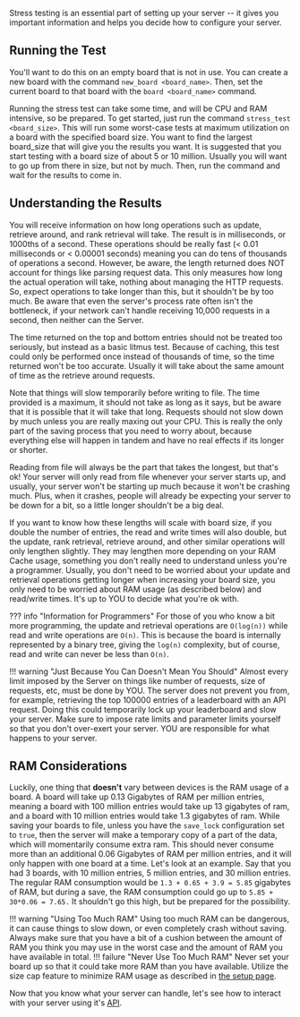 Stress testing is an essential part of setting up your server -- it gives you important information and helps you decide how to configure your server.

## Running the Test
You'll want to do this on an empty board that is not in use. You can create a new board with the command `new_board <board_name>`. Then, set the current board to that board with the `board <board_name>` command.

Running the stress test can take some time, and will be CPU and RAM intensive, so be prepared. To get started, just run the command `stress_test <board_size>`. This will run some worst-case tests at maximum utilization on a board with the specified board size. You want to find the largest board_size that will give you the results you want. It is suggested that you start testing with a board size of about 5 or 10 million. Usually you will want to go up from there in size, but not by much. Then, run the command and wait for the results to come in.

## Understanding the Results
You will receive information on how long operations such as update, retrieve around, and rank retrieval will take. The result is in milliseconds, or 1000ths of a second. These operations should be really fast (< 0.01 milliseconds or < 0.00001 seconds) meaning you can do tens of thousands of operations a second. However, be aware, the length returned does NOT account for things like parsing request data. This only measures how long the actual operation will take, nothing about managing the HTTP requests. So, expect operations to take longer than this, but it shouldn't be by too much. Be aware that even the server's process rate often isn't the bottleneck, if your network can't handle receiving 10,000 requests in a second, then neither can the Server.

The time returned on the top and bottom entries should not be treated too seriously, but instead as a basic litmus test. Because of caching, this test could only be performed once instead of thousands of time, so the time returned won't be too accurate. Usually it will take about the same amount of time as the retrieve around requests.

Note that things will slow temporarily before writing to file. The time provided is a maximum, it should not take as long as it says, but be aware that it is possible that it will take that long. Requests should not slow down by much unless you are really maxing out your CPU. This is really the only part of the saving process that you need to worry about, because everything else will happen in tandem and have no real effects if its longer or shorter.

Reading from file will always be the part that takes the longest, but that's ok! Your server will only read from file whenever your server starts up, and usually, your server won't be starting up much because it won't be crashing much. Plus, when it crashes, people will already be expecting your server to be down for a bit, so a little longer shouldn't be a big deal.

If you want to know how these lengths will scale with board size, if you double the number of entries, the read and write times will also double, but the update, rank retrieval, retrieve around, and other similar operations will only lengthen slightly. They may lengthen more depending on your RAM Cache usage, something you don't really need to understand unless you're a programmer. Usually, you don't need to be worried about your update and retrieval operations getting longer when increasing your board size, you only need to be worried about RAM usage (as described below) and read/write times. It's up to YOU to decide what you're ok with.

??? info "Information for Programmers"
    For those of you who know a bit more programming, the update and retrieval operations are `O(log(n))` while read and write operations are `O(n)`. This is because the board is internally represented by a binary tree, giving the `log(n)` complexity, but of course, read and write can never be less than `O(n)`.

!!! warning "Just Because You Can Doesn't Mean You Should"
    Almost every limit imposed by the Server on things like number of requests, size of requests, etc, must be done by YOU. The server does not prevent you from, for example, retrieving the top 100000 entries of a leaderboard with an API request. Doing this could temporarily lock up your leaderboard and slow your server. Make sure to impose rate limits and parameter limits yourself so that you don't over-exert your server. YOU are responsible for what happens to your server.

## RAM Considerations
Luckily, one thing that **doesn't** vary between devices is the RAM usage of a board. A board will take up 0.13 Gigabytes of RAM per million entries, meaning a board with 100 million entries would take up 13 gigabytes of ram, and a board with 10 million entries would take 1.3 gigabytes of ram. While saving your boards to file, unless you have the `save_lock` configuration set to `true`, then the server will make a temporary copy of a part of the data, which will momentarily consume extra ram. This should never consume more than an additional 0.06 Gigabytes of RAM per million entries, and it will only happen with one board at a time. Let's look at an example. Say that you had 3 boards, with 10 million entries, 5 million entries, and 30 million entries. The regular RAM consumption would be `1.3 + 0.65 + 3.9 = 5.85` gigabytes of RAM, but during a save, the RAM consumption could go up to `5.85 + 30*0.06 = 7.65.` It shouldn't go this high, but be prepared for the possibility. 

!!! warning "Using Too Much RAM"
    Using too much RAM can be dangerous, it can cause things to slow down, or even completely crash without saving. Always make sure that you have a bit of a cushion between the amount of RAM you think you may use in the worst case and the amount of RAM you have available in total.
!!! failure "Never Use Too Much RAM"
    Never set your board up so that it could take more RAM than you have available. Utilize the size cap feature to minimize RAM usage as described in [the setup page](./setup.md).

Now that you know what your server can handle, let's see how to interact with your server using it's [API](./api.md).